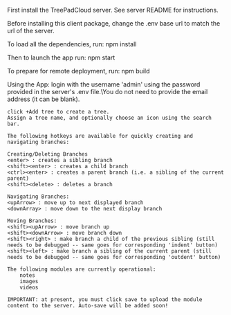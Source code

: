 First install the TreePadCloud server. See server README for instructions.

Before installing this client package, change the .env base url to match the url of the server.

To load all the dependencies, run:
    npm install

Then to launch the app run:
    npm start

To prepare for remote deployment, run:
    npm build

Using the App:
    login with the username 'admin' using the password provided in the server's .env file.\You do not need to provide the email address (it can be blank).

    click +Add tree to create a tree.
    Assign a tree name, and optionally choose an icon using the search bar.

    The following hotkeys are available for quickly creating and navigating branches:

    Creating/Deleting Branches
    <enter> : creates a sibling branch
    <shift><enter> : creates a child branch
    <ctrl><enter> : creates a parent branch (i.e. a sibling of the current parent)
    <shift><delete> : deletes a branch

    Navigating Branches:
    <upArrow> : move up to next displayed branch
    <downArray> : move down to the next display branch

    Moving Branches:
    <shift><upArrow> : move branch up
    <shift><downArrow> : move branch down
    <shift><right> : make branch a child of the previous sibling (still needs to be debugged -- same goes for corresponding 'indent' button)
    <shift><left> : make branch a sibling of the current parent (still needs to be debugged -- same goes for corresponding 'outdent' button)

    The following modules are currently operational:
        notes
        images
        videos

    IMPORTANT: at present, you must click save to upload the module content to the server. Auto-save will be added soon!


    
